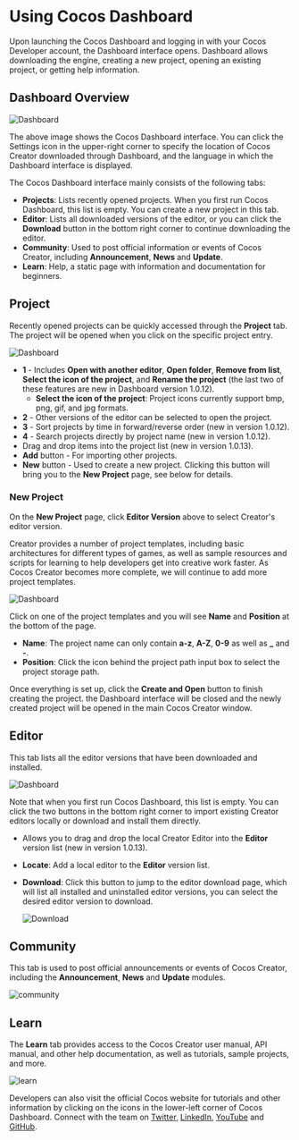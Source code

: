 # Using Cocos Dashboard

Upon launching the Cocos Dashboard and logging in with your Cocos Developer account, the Dashboard interface opens. Dashboard allows downloading the engine, creating a new project, opening an existing project, or getting help information.

## Dashboard Overview

![Dashboard](index/dashboard-editor.png)

The above image shows the Cocos Dashboard interface. You can click the Settings icon in the upper-right corner to specify the location of Cocos Creator downloaded through Dashboard, and the language in which the Dashboard interface is displayed.

The Cocos Dashboard interface mainly consists of the following tabs:

- **Projects**: Lists recently opened projects. When you first run Cocos Dashboard, this list is empty. You can create a new project in this tab.
- **Editor**: Lists all downloaded versions of the editor, or you can click the **Download** button in the bottom right corner to continue downloading the editor.
- **Community**: Used to post official information or events of Cocos Creator, including **Announcement**, **News** and **Update**.
- **Learn**: Help, a static page with information and documentation for beginners.

## Project

Recently opened projects can be quickly accessed through the **Project** tab. The project will be opened when you click on the specific project entry.

![Dashboard](index/project-window.png)

- **1** - Includes **Open with another editor**, **Open folder**, **Remove from list**, **Select the icon of the project**, and **Rename the project** (the last two of these features are new in Dashboard version 1.0.12).
    - **Select the icon of the project**: Project icons currently support bmp, png, gif, and jpg formats.
- **2** - Other versions of the editor can be selected to open the project.
- **3** - Sort projects by time in forward/reverse order (new in version 1.0.12).
- **4** - Search projects directly by project name (new in version 1.0.12).
- Drag and drop items into the project list (new in version 1.0.13).
- **Add** button - For importing other projects.
- **New** button - Used to create a new project. Clicking this button will bring you to the **New Project** page, see below for details.

### New Project

On the **New Project** page, click **Editor Version** above to select Creator's editor version.

Creator provides a number of project templates, including basic architectures for different types of games, as well as sample resources and scripts for learning to help developers get into creative work faster. As Cocos Creator becomes more complete, we will continue to add more project templates.

![Dashboard](index/add-project.png)

Click on one of the project templates and you will see **Name** and **Position** at the bottom of the page.
- **Name**: The project name can only contain **a-z**, **A-Z**, **0-9** as well as **_** and **-**.
- **Position**: Click the icon behind the project path input box to select the project storage path.

Once everything is set up, click the **Create and Open** button to finish creating the project. the Dashboard interface will be closed and the newly created project will be opened in the main Cocos Creator window.

## Editor

This tab lists all the editor versions that have been downloaded and installed.

![Dashboard](index/dashboard-editor.png)

Note that when you first run Cocos Dashboard, this list is empty. You can click the two buttons in the bottom right corner to import existing Creator editors locally or download and install them directly.

- Allows you to drag and drop the local Creator Editor into the **Editor** version list (new in version 1.0.13).
- **Locate**: Add a local editor to the **Editor** version list.
- **Download**: Click this button to jump to the editor download page, which will list all installed and uninstalled editor versions, you can select the desired editor version to download.

  ![Download](index/dashboard-download.png)

## Community

This tab is used to post official announcements or events of Cocos Creator, including the **Announcement**, **News** and **Update** modules.

![community](index/community.png)

## Learn

The **Learn** tab provides access to the Cocos Creator user manual, API manual, and other help documentation, as well as tutorials, sample projects, and more.

![learn](index/learn.png)

Developers can also visit the official Cocos website for tutorials and other information by clicking on the icons in the lower-left corner of Cocos Dashboard. Connect with the team on [Twitter](https://twitter.com/cocos2dx), [LinkedIn](https://www.linkedin.com/company/cocos-technologies/), [YouTube](https://www.youtube.com/channel/UCAsPLdpiAQbFuYqiZvi0P5A) and [GitHub](https://github.com/cocos-creator/engine).
